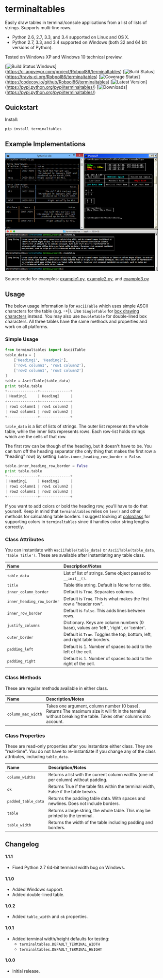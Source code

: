 # terminaltables

Easily draw tables in terminal/console applications from a list of lists of strings. Supports multi-line rows.

* Python 2.6, 2.7, 3.3, and 3.4 supported on Linux and OS X.
* Python 2.7, 3.3, and 3.4 supported on Windows (both 32 and 64 bit versions of Python).

Tested on Windows XP and Windows 10 technical preview.

[![Build Status Windows](https://img.shields.io/appveyor/ci/Robpol86/terminaltables.svg?style=flat-square)]
(https://ci.appveyor.com/project/Robpol86/terminaltables)
[![Build Status](https://img.shields.io/travis/Robpol86/terminaltables/master.svg?style=flat-square)]
(https://travis-ci.org/Robpol86/terminaltables)
[![Coverage Status](https://img.shields.io/codecov/c/github/Robpol86/terminaltables/master.svg?style=flat-square)]
(https://codecov.io/github/Robpol86/terminaltables)
[![Latest Version](https://img.shields.io/pypi/v/terminaltables.svg?style=flat-square)]
(https://pypi.python.org/pypi/terminaltables/)
[![Downloads](https://img.shields.io/pypi/dm/terminaltables.svg?style=flat-square)]
(https://pypi.python.org/pypi/terminaltables/)

## Quickstart

Install:
```bash
pip install terminaltables
```

## Example Implementations

![Example Scripts Screenshot](/example.png?raw=true "Example Scripts Screenshot")

Source code for examples: [example1.py](example1.py), [example2.py](example2.py), and [example3.py](example3.py)

## Usage

The below usage information is for `AsciiTable` which uses simple ASCII characters for the table (e.g. -+|). Use
`SingleTable` for [box drawing characters](http://en.wikipedia.org/wiki/Box-drawing_character) instead. You may also use
`DoubleTable` for double-lined box characters. All three tables have the same methods and properties and work on all
platforms.

### Simple Usage

```python
from terminaltables import AsciiTable
table_data = [
	['Heading1', 'Heading2'],
	['row1 column1', 'row1 column2'],
	['row2 column1', 'row2 column2']
]
table = AsciiTable(table_data)
print table.table
+--------------+--------------+
| Heading1     | Heading2     |
+--------------+--------------+
| row1 column1 | row1 column2 |
| row2 column1 | row2 column2 |
+--------------+--------------+
```

`table_data` is a list of lists of strings. The outer list represents the whole table, while the inner lists represents
rows. Each row-list holds strings which are the cells of that row.

The first row can be though of the heading, but it doesn't have to be. You can turn off the heading separator (the only
thing that makes the first row a "heading" row) by setting `table.inner_heading_row_border = False`.

```python
table.inner_heading_row_border = False
print table.table
+--------------+--------------+
| Heading1     | Heading2     |
| row1 column1 | row1 column2 |
| row2 column1 | row2 column2 |
+--------------+--------------+
```

If you want to add colors or bold the heading row, you'll have to do that yourself. Keep in mind that `terminaltables`
relies on `len()` and other methods for calculating table borders. I suggest looking at
[colorclass](https://github.com/Robpol86/colorclass) for supporting colors in `terminaltables` since it handles color
string lengths correctly.

### Class Attributes

You can instantiate with `AsciiTable(table_data)` or `AsciiTable(table_data, 'Table Title')`. These are available after
instantiating any table class.

Name | Description/Notes
:--- | :----------------
`table_data` | List of list of strings. Same object passed to `__init__()`.
`title` | Table title string. Default is None for no title.
`inner_column_border` | Default is `True`. Separates columns.
`inner_heading_row_border` | Default is `True`. This is what makes the first row a "header row".
`inner_row_border` | Default is `False`. This adds lines between rows.
`justify_columns` | Dictionary. Keys are column numbers (0 base), values are 'left', 'right', or 'center'.
`outer_border` | Default is `True`. Toggles the top, bottom, left, and right table borders.
`padding_left` | Default is 1. Number of spaces to add to the left of the cell.
`padding_right` | Default is 1. Number of spaces to add to the right of the cell.

### Class Methods

These are regular methods available in either class.

Name | Description/Notes
:--- | :----------------
`column_max_width` | Takes one argument, column number (0 base). Returns The maximum size it will fit in the terminal without breaking the table. Takes other columns into account.

### Class Properties

These are read-only properties after you instantiate either class. They are "real-time". You do not have to
re-instantiate if you change any of the class attributes, including `table_data`.

Name | Description/Notes
:--- | :----------------
`column_widths` | Returns a list with the current column widths (one int per column) without padding.
`ok` | Returns True if the table fits within the terminal width, False if the table breaks.
`padded_table_data` | Returns the padding table data. With spaces and newlines. Does not include borders.
`table` | Returns a large string, the whole table. This may be printed to the terminal.
`table_width` | Returns the width of the table including padding and borders.

## Changelog

#### 1.1.1

* Fixed Python 2.7 64-bit terminal width bug on Windows.

#### 1.1.0

* Added Windows support.
* Added double-lined table.

#### 1.0.2

* Added `table_width` and `ok` properties.

#### 1.0.1

* Added terminal width/height defaults for testing:
    * `terminaltables.DEFAULT_TERMINAL_WIDTH`
    * `terminaltables.DEFAULT_TERMINAL_HEIGHT`

#### 1.0.0

* Initial release.
